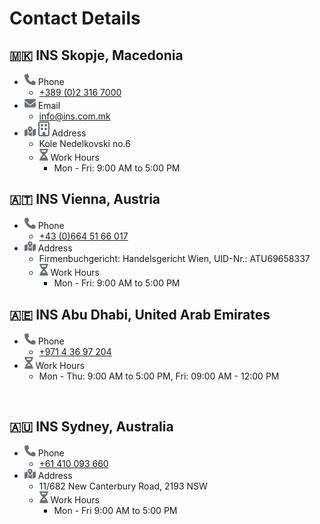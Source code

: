 # Contact Details  

## 🇲🇰 INS Skopje, Macedonia  

- <svg xmlns="http://www.w3.org/2000/svg" width=18 style=" fill: #6e7075" viewBox="0 0 512 512"><path d="M164.9 24.6c-7.7-18.6-28-28.5-47.4-23.2l-88 24C12.1 30.2 0 46 0 64C0 311.4 200.6 512 448 512c18 0 33.8-12.1 38.6-29.5l24-88c5.3-19.4-4.6-39.7-23.2-47.4l-96-40c-16.3-6.8-35.2-2.1-46.3 11.6L304.7 368C234.3 334.7 177.3 277.7 144 207.3L193.3 167c13.7-11.2 18.4-30 11.6-46.3l-40-96z"/></svg> Phone  
  - <a href="telto:+38923167000">+389 (0)2 316 7000</a>
- <svg xmlns="http://www.w3.org/2000/svg" width=18 style=" fill: #6e7075" viewBox="0 0 512 512"><path d="M48 64C21.5 64 0 85.5 0 112c0 15.1 7.1 29.3 19.2 38.4L236.8 313.6c11.4 8.5 27 8.5 38.4 0L492.8 150.4c12.1-9.1 19.2-23.3 19.2-38.4c0-26.5-21.5-48-48-48L48 64zM0 176L0 384c0 35.3 28.7 64 64 64l384 0c35.3 0 64-28.7 64-64l0-208L294.4 339.2c-22.8 17.1-54 17.1-76.8 0L0 176z"/></svg> Email  
  - <a href="mailto:info@ins.com.mk">info@ins.com.mk</a>
- <svg xmlns="http://www.w3.org/2000/svg" width=18 style=" fill: #6e7075" viewBox="0 0 576 512"><path d="M408 120c0 54.6-73.1 151.9-105.2 192c-7.7 9.6-22 9.6-29.6 0C241.1 271.9 168 174.6 168 120C168 53.7 221.7 0 288 0s120 53.7 120 120zm8 80.4c3.5-6.9 6.7-13.8 9.6-20.6c.5-1.2 1-2.5 1.5-3.7l116-46.4C558.9 123.4 576 135 576 152l0 270.8c0 9.8-6 18.6-15.1 22.3L416 503l0-302.6zM137.6 138.3c2.4 14.1 7.2 28.3 12.8 41.5c2.9 6.8 6.1 13.7 9.6 20.6l0 251.4L32.9 502.7C17.1 509 0 497.4 0 480.4L0 209.6c0-9.8 6-18.6 15.1-22.3l122.6-49zM327.8 332c13.9-17.4 35.7-45.7 56.2-77l0 249.3L192 449.4 192 255c20.5 31.3 42.3 59.6 56.2 77c20.5 25.6 59.1 25.6 79.6 0zM288 152a40 40 0 1 0 0-80 40 40 0 1 0 0 80z"/></svg> <svg xmlns="http://www.w3.org/2000/svg" width=18 style=" fill: #6e7075" viewBox="0 0 384 512"><path d="M64 48c-8.8 0-16 7.2-16 16l0 384c0 8.8 7.2 16 16 16l80 0 0-64c0-26.5 21.5-48 48-48s48 21.5 48 48l0 64 80 0c8.8 0 16-7.2 16-16l0-384c0-8.8-7.2-16-16-16L64 48zM0 64C0 28.7 28.7 0 64 0L320 0c35.3 0 64 28.7 64 64l0 384c0 35.3-28.7 64-64 64L64 512c-35.3 0-64-28.7-64-64L0 64zm88 40c0-8.8 7.2-16 16-16l48 0c8.8 0 16 7.2 16 16l0 48c0 8.8-7.2 16-16 16l-48 0c-8.8 0-16-7.2-16-16l0-48zM232 88l48 0c8.8 0 16 7.2 16 16l0 48c0 8.8-7.2 16-16 16l-48 0c-8.8 0-16-7.2-16-16l0-48c0-8.8 7.2-16 16-16zM88 232c0-8.8 7.2-16 16-16l48 0c8.8 0 16 7.2 16 16l0 48c0 8.8-7.2 16-16 16l-48 0c-8.8 0-16-7.2-16-16l0-48zm144-16l48 0c8.8 0 16 7.2 16 16l0 48c0 8.8-7.2 16-16 16l-48 0c-8.8 0-16-7.2-16-16l0-48c0-8.8 7.2-16 16-16z"/></svg> Address  
  - Kole Nedelkovski no.6  
  - <svg xmlns="http://www.w3.org/2000/svg" width=14 style=" fill: #6e7075" viewBox="0 0 384 512"><path d="M32 0C14.3 0 0 14.3 0 32S14.3 64 32 64l0 11c0 42.4 16.9 83.1 46.9 113.1L146.7 256 78.9 323.9C48.9 353.9 32 394.6 32 437l0 11c-17.7 0-32 14.3-32 32s14.3 32 32 32l32 0 256 0 32 0c17.7 0 32-14.3 32-32s-14.3-32-32-32l0-11c0-42.4-16.9-83.1-46.9-113.1L237.3 256l67.9-67.9c30-30 46.9-70.7 46.9-113.1l0-11c17.7 0 32-14.3 32-32s-14.3-32-32-32L320 0 64 0 32 0zM96 75l0-11 192 0 0 11c0 19-5.6 37.4-16 53L112 128c-10.3-15.6-16-34-16-53zm16 309c3.5-5.3 7.6-10.3 12.1-14.9L192 301.3l67.9 67.9c4.6 4.6 8.6 9.6 12.1 14.9L112 384z"/></svg> Work Hours  
    - Mon - Fri: 9:00 AM to 5:00 PM  

## 🇦🇹 INS Vienna, Austria  

- <svg xmlns="http://www.w3.org/2000/svg" width=18 style=" fill: #6e7075" viewBox="0 0 512 512"><path d="M164.9 24.6c-7.7-18.6-28-28.5-47.4-23.2l-88 24C12.1 30.2 0 46 0 64C0 311.4 200.6 512 448 512c18 0 33.8-12.1 38.6-29.5l24-88c5.3-19.4-4.6-39.7-23.2-47.4l-96-40c-16.3-6.8-35.2-2.1-46.3 11.6L304.7 368C234.3 334.7 177.3 277.7 144 207.3L193.3 167c13.7-11.2 18.4-30 11.6-46.3l-40-96z"/></svg> Phone  
  - <a href="telto:+436645166017">+43 (0)664 51 66 017</a>
  <!-- [+43 (0)664 51 66 017](+436645166017)   -->
- <svg xmlns="http://www.w3.org/2000/svg" width=18 style=" fill: #6e7075" viewBox="0 0 576 512"><path d="M408 120c0 54.6-73.1 151.9-105.2 192c-7.7 9.6-22 9.6-29.6 0C241.1 271.9 168 174.6 168 120C168 53.7 221.7 0 288 0s120 53.7 120 120zm8 80.4c3.5-6.9 6.7-13.8 9.6-20.6c.5-1.2 1-2.5 1.5-3.7l116-46.4C558.9 123.4 576 135 576 152l0 270.8c0 9.8-6 18.6-15.1 22.3L416 503l0-302.6zM137.6 138.3c2.4 14.1 7.2 28.3 12.8 41.5c2.9 6.8 6.1 13.7 9.6 20.6l0 251.4L32.9 502.7C17.1 509 0 497.4 0 480.4L0 209.6c0-9.8 6-18.6 15.1-22.3l122.6-49zM327.8 332c13.9-17.4 35.7-45.7 56.2-77l0 249.3L192 449.4 192 255c20.5 31.3 42.3 59.6 56.2 77c20.5 25.6 59.1 25.6 79.6 0zM288 152a40 40 0 1 0 0-80 40 40 0 1 0 0 80z"/></svg> Address  
  - Firmenbuchgericht: Handelsgericht Wien, UID-Nr.: ATU69658337  
  - <svg xmlns="http://www.w3.org/2000/svg" width=14 style=" fill: #6e7075" viewBox="0 0 384 512"><path d="M32 0C14.3 0 0 14.3 0 32S14.3 64 32 64l0 11c0 42.4 16.9 83.1 46.9 113.1L146.7 256 78.9 323.9C48.9 353.9 32 394.6 32 437l0 11c-17.7 0-32 14.3-32 32s14.3 32 32 32l32 0 256 0 32 0c17.7 0 32-14.3 32-32s-14.3-32-32-32l0-11c0-42.4-16.9-83.1-46.9-113.1L237.3 256l67.9-67.9c30-30 46.9-70.7 46.9-113.1l0-11c17.7 0 32-14.3 32-32s-14.3-32-32-32L320 0 64 0 32 0zM96 75l0-11 192 0 0 11c0 19-5.6 37.4-16 53L112 128c-10.3-15.6-16-34-16-53zm16 309c3.5-5.3 7.6-10.3 12.1-14.9L192 301.3l67.9 67.9c4.6 4.6 8.6 9.6 12.1 14.9L112 384z"/></svg> Work Hours  
    - Mon - Fri: 9:00 AM to 5:00 PM  

## 🇦🇪 INS Abu Dhabi, United Arab Emirates  

- <svg xmlns="http://www.w3.org/2000/svg" width=18 style=" fill: #6e7075" viewBox="0 0 512 512"><path d="M164.9 24.6c-7.7-18.6-28-28.5-47.4-23.2l-88 24C12.1 30.2 0 46 0 64C0 311.4 200.6 512 448 512c18 0 33.8-12.1 38.6-29.5l24-88c5.3-19.4-4.6-39.7-23.2-47.4l-96-40c-16.3-6.8-35.2-2.1-46.3 11.6L304.7 368C234.3 334.7 177.3 277.7 144 207.3L193.3 167c13.7-11.2 18.4-30 11.6-46.3l-40-96z"/></svg> Phone
  - <a href="telto:+97143697204">+971 4 36 97 204</a>
- <svg xmlns="http://www.w3.org/2000/svg" width=14 style=" fill: #6e7075" viewBox="0 0 384 512"><path d="M32 0C14.3 0 0 14.3 0 32S14.3 64 32 64l0 11c0 42.4 16.9 83.1 46.9 113.1L146.7 256 78.9 323.9C48.9 353.9 32 394.6 32 437l0 11c-17.7 0-32 14.3-32 32s14.3 32 32 32l32 0 256 0 32 0c17.7 0 32-14.3 32-32s-14.3-32-32-32l0-11c0-42.4-16.9-83.1-46.9-113.1L237.3 256l67.9-67.9c30-30 46.9-70.7 46.9-113.1l0-11c17.7 0 32-14.3 32-32s-14.3-32-32-32L320 0 64 0 32 0zM96 75l0-11 192 0 0 11c0 19-5.6 37.4-16 53L112 128c-10.3-15.6-16-34-16-53zm16 309c3.5-5.3 7.6-10.3 12.1-14.9L192 301.3l67.9 67.9c4.6 4.6 8.6 9.6 12.1 14.9L112 384z"/></svg> Work Hours  
  - Mon - Thu: 9:00 AM to 5:00 PM, Fri: 09:00 AM - 12:00 PM  
<br/>

## 🇦🇺 INS Sydney, Australia  

- <svg xmlns="http://www.w3.org/2000/svg" width=18 style=" fill: #6e7075" viewBox="0 0 512 512"><path d="M164.9 24.6c-7.7-18.6-28-28.5-47.4-23.2l-88 24C12.1 30.2 0 46 0 64C0 311.4 200.6 512 448 512c18 0 33.8-12.1 38.6-29.5l24-88c5.3-19.4-4.6-39.7-23.2-47.4l-96-40c-16.3-6.8-35.2-2.1-46.3 11.6L304.7 368C234.3 334.7 177.3 277.7 144 207.3L193.3 167c13.7-11.2 18.4-30 11.6-46.3l-40-96z"/></svg> Phone  
  - <a href="telto:+61410093660">+61 410 093 660</a>
- <svg xmlns="http://www.w3.org/2000/svg" width=18 style=" fill: #6e7075" viewBox="0 0 576 512"><path d="M408 120c0 54.6-73.1 151.9-105.2 192c-7.7 9.6-22 9.6-29.6 0C241.1 271.9 168 174.6 168 120C168 53.7 221.7 0 288 0s120 53.7 120 120zm8 80.4c3.5-6.9 6.7-13.8 9.6-20.6c.5-1.2 1-2.5 1.5-3.7l116-46.4C558.9 123.4 576 135 576 152l0 270.8c0 9.8-6 18.6-15.1 22.3L416 503l0-302.6zM137.6 138.3c2.4 14.1 7.2 28.3 12.8 41.5c2.9 6.8 6.1 13.7 9.6 20.6l0 251.4L32.9 502.7C17.1 509 0 497.4 0 480.4L0 209.6c0-9.8 6-18.6 15.1-22.3l122.6-49zM327.8 332c13.9-17.4 35.7-45.7 56.2-77l0 249.3L192 449.4 192 255c20.5 31.3 42.3 59.6 56.2 77c20.5 25.6 59.1 25.6 79.6 0zM288 152a40 40 0 1 0 0-80 40 40 0 1 0 0 80z"/></svg> Address  
  - 11/682 New Canterbury Road, 2193 NSW  
  - <svg xmlns="http://www.w3.org/2000/svg" width=14 style=" fill: #6e7075" viewBox="0 0 384 512"><path d="M32 0C14.3 0 0 14.3 0 32S14.3 64 32 64l0 11c0 42.4 16.9 83.1 46.9 113.1L146.7 256 78.9 323.9C48.9 353.9 32 394.6 32 437l0 11c-17.7 0-32 14.3-32 32s14.3 32 32 32l32 0 256 0 32 0c17.7 0 32-14.3 32-32s-14.3-32-32-32l0-11c0-42.4-16.9-83.1-46.9-113.1L237.3 256l67.9-67.9c30-30 46.9-70.7 46.9-113.1l0-11c17.7 0 32-14.3 32-32s-14.3-32-32-32L320 0 64 0 32 0zM96 75l0-11 192 0 0 11c0 19-5.6 37.4-16 53L112 128c-10.3-15.6-16-34-16-53zm16 309c3.5-5.3 7.6-10.3 12.1-14.9L192 301.3l67.9 67.9c4.6 4.6 8.6 9.6 12.1 14.9L112 384z"/></svg> Work Hours  
    - Mon - Fri 9:00 AM to 5:00 PM  
